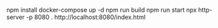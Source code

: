npm install
docker-compose up -d
npm run build
npm run start
npx http-server -p 8080 .
http://localhost:8080/index.html